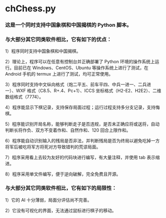 # chChess.py

### 这是一个同时支持中国象棋和中国揭棋的 Python 脚本。

### 与大部分其它同类软件相比，它有如下的优点：

1）程序同时支持中国象棋和中国揭棋。

2）理论上，程序可以在任意有控制台并正确部署了 Python 环境的操作系统上运行。目前已在 Windows、CentOS、Ubuntu 等操作系统上进行了测试，在 Android 手机的 termux 上进行了测试，均可正常使用。

3）程序同时支持中文纵向格式（炮二平五、前车平四、中兵一进一、二兵进一）、WXF 格式（C8.5、R+.4、Pc+1）、ICCS 坐标格式（H2-E2、H2E2）、二维数组格式（7774）。

4）程序能显示下棋记录，支持保存局面过程；运行过程支持多分支记录，支持悔棋。

5）程序能识别开局名称，能够判断走子是否违规，是否未正确应将或送将，自动判断长将作负、双方不变着作和、自然作和、120 回合上限作和。

6）程序能自动识别输入的残局是否非法，并判断残局是否为终局以避免吃掉一方将军后被吃将军方将死对方导致错判的荒谬局面。

7）程序采用看上去较为友好的代码块进行编写，有大量注释，并使用 tab 表示缩进。

8）程序采用单文件编写，便于逆向破解，完全免费且开源。

### 与大部分其它同类软件相比，它有如下的局限性：

1）它的 AI 十分薄弱，局面分评估尚不完善。

2）它没有可视化的界面，无法通过鼠标进行棋子的移动。
